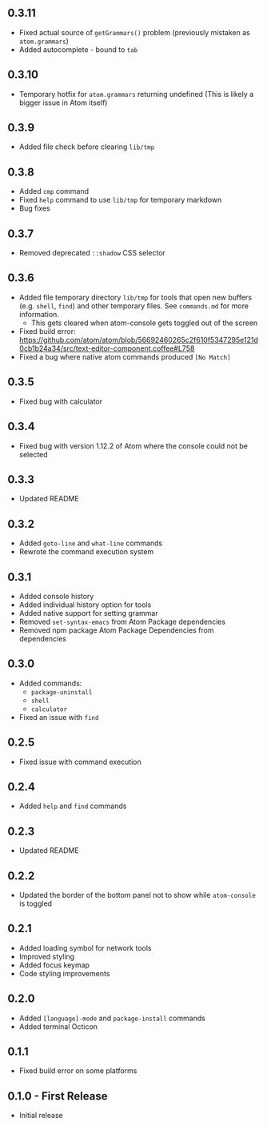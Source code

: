 ## 0.3.11
* Fixed actual source of `getGrammars()` problem (previously mistaken as `atom.grammars`)
* Added autocomplete - bound to `tab`

## 0.3.10
* Temporary hotfix for `atom.grammars` returning undefined (This is likely a bigger issue in Atom itself)

## 0.3.9
* Added file check before clearing `lib/tmp`

## 0.3.8
* Added `cmp` command
* Fixed `help` command to use `lib/tmp` for temporary markdown
* Bug fixes

## 0.3.7
* Removed deprecated `::shadow` CSS selector

## 0.3.6
* Added file temporary directory `lib/tmp` for tools that open new buffers (e.g. `shell`, `find`) and other temporary files. See `commands.md` for more information.
  * This gets cleared when atom-console gets toggled out of the screen
* Fixed build error: https://github.com/atom/atom/blob/56692460265c2f610f5347295e121d0cb1b24a34/src/text-editor-component.coffee#L758
* Fixed a bug where native atom commands produced `[No Match]`

## 0.3.5
* Fixed bug with calculator

## 0.3.4
* Fixed bug with version 1.12.2 of Atom where the console could not be selected

## 0.3.3
* Updated README

## 0.3.2
* Added `goto-line` and `what-line` commands
* Rewrote the command execution system

## 0.3.1
* Added console history
* Added individual history option for tools
* Added native support for setting grammar
* Removed `set-syntax-emacs` from Atom Package dependencies
* Removed npm package Atom Package Dependencies from dependencies

## 0.3.0
* Added commands:
  * `package-uninstall`
  * `shell`
  * `calculator`
* Fixed an issue with `find`

## 0.2.5
* Fixed issue with command execution

## 0.2.4
* Added `help` and `find` commands

## 0.2.3
* Updated README

## 0.2.2
* Updated the border of the bottom panel not to show while `atom-console` is toggled

## 0.2.1
* Added loading symbol for network tools
* Improved styling
* Added focus keymap
* Code styling improvements

## 0.2.0
* Added `[language]-mode` and `package-install` commands
* Added terminal Octicon

## 0.1.1
* Fixed build error on some platforms

## 0.1.0 - First Release
* Initial release
